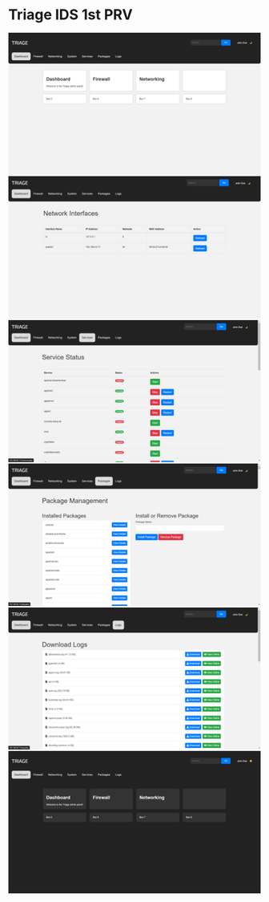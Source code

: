 # Triage IDS 1st PRV
![Alt text](https://github.com/Toymakerftw/Triage-IDS/raw/prv/prv-screenshot/Screenshot%20(57).png)
![Alt text](https://github.com/Toymakerftw/Triage-IDS/raw/prv/prv-screenshot/Screenshot%20(58).png)
![Alt text](https://github.com/Toymakerftw/Triage-IDS/raw/prv/prv-screenshot/Screenshot%20(59).png)
![Alt text](https://github.com/Toymakerftw/Triage-IDS/raw/prv/prv-screenshot/Screenshot%20(60).png)
![Alt text](https://github.com/Toymakerftw/Triage-IDS/raw/prv/prv-screenshot/Screenshot%20(61).png)
![Alt text](https://github.com/Toymakerftw/Triage-IDS/raw/prv/prv-screenshot/Screenshot%20(62).png)
